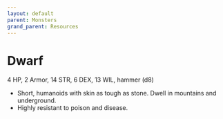 ```yaml
---
layout: default
parent: Monsters
grand_parent: Resources
---
```


# Dwarf

4 HP, 2 Armor, 14 STR, 6 DEX, 13 WIL, hammer (d8)

- Short, humanoids with skin as tough as stone. Dwell in mountains and underground.
- Highly resistant to poison and disease.
